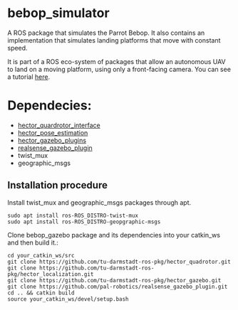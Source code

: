 # bebop_simulator
A ROS package that simulates the Parrot Bebop. It also contains an implementation that simulates landing platforms that move with constant speed.

It is part of a ROS eco-system of packages that allow an autonomous UAV to land on a moving platform, using only a front-facing camera.
You can see a tutorial [here](http://wiki.ros.org/Tutorials/Landing%20an%20autonomous%20UAV%20on%20a%20moving%20platform%20using%20only%20a%20front%20facing%20camera).

# Dependecies:

* [hector_quardrotor_interface](https://github.com/tu-darmstadt-ros-pkg/hector_quadrotor.git)
* [hector_pose_estimation](https://github.com/tu-darmstadt-ros-pkg/hector_localization.git)
* [hector_gazebo_plugins](https://github.com/tu-darmstadt-ros-pkg/hector_gazebo.git)
* [realsense_gazebo_plugin](https://github.com/pal-robotics/realsense_gazebo_plugin.git)
* twist_mux
* geographic_msgs



## Installation procedure
Install twist_mux and geographic_msgs packages through apt.

``` 
sudo apt install ros-ROS_DISTRO-twist-mux
sudo apt install ros-ROS_DISTRO-geopgraphic-msgs

```
Clone bebop_gazebo package and its dependencies into your catkin_ws and then build it.:

``` 
cd your_catkin_ws/src
git clone https://github.com/tu-darmstadt-ros-pkg/hector_quadrotor.git
git clone https://github.com/tu-darmstadt-ros-pkg/hector_localization.git
git clone https://github.com/tu-darmstadt-ros-pkg/hector_gazebo.git
git clone https://github.com/pal-robotics/realsense_gazebo_plugin.git
cd .. && catkin build
source your_catkin_ws/devel/setup.bash

```
